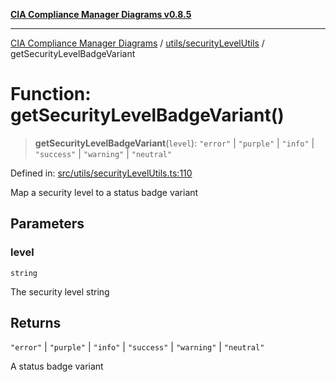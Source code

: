 [**CIA Compliance Manager Diagrams v0.8.5**](../../../README.md)

***

[CIA Compliance Manager Diagrams](../../../modules.md) / [utils/securityLevelUtils](../README.md) / getSecurityLevelBadgeVariant

# Function: getSecurityLevelBadgeVariant()

> **getSecurityLevelBadgeVariant**(`level`): `"error"` \| `"purple"` \| `"info"` \| `"success"` \| `"warning"` \| `"neutral"`

Defined in: [src/utils/securityLevelUtils.ts:110](https://github.com/Hack23/cia-compliance-manager/blob/b799ef22d9067d09cc69eaeddf109ac9dcdce934/src/utils/securityLevelUtils.ts#L110)

Map a security level to a status badge variant

## Parameters

### level

`string`

The security level string

## Returns

`"error"` \| `"purple"` \| `"info"` \| `"success"` \| `"warning"` \| `"neutral"`

A status badge variant
